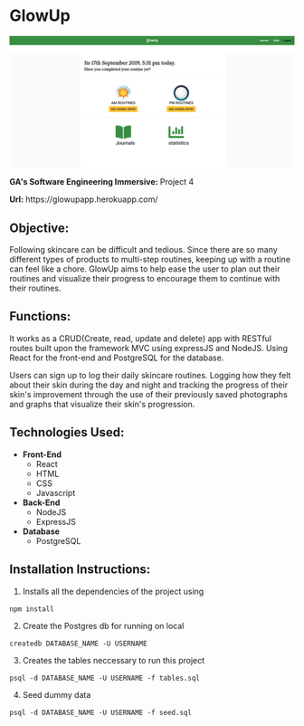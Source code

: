 # GlowUp

<img src="public/homepage-screenshot.png">

<p><b>GA's Software Engineering Immersive:</b> Project 4</p>
<b>Url:</b> https://glowupapp.herokuapp.com/

## Objective:
Following skincare can be difficult and tedious. Since there are so many different types of products to multi-step routines, keeping up with a routine can feel like a chore. GlowUp aims to help ease the user to plan out their routines and visualize their progress to encourage them to continue with their routines.

## Functions:
It works as a CRUD(Create, read, update and delete) app with RESTful routes built upon the framework MVC using expressJS and NodeJS. Using React for the front-end and PostgreSQL for the database.

Users can sign up to log their daily skincare routines. Logging how they felt about their skin during the day and night and tracking the progress of their skin's improvement through the use of their previously saved photographs and graphs that visualize their skin's progression.

## Technologies Used:

* **Front-End**
  * React
  * HTML
  * CSS
  * Javascript
* **Back-End**
  * NodeJS
  * ExpressJS
* **Database**
  * PostgreSQL

## Installation Instructions:
1. Installs all the dependencies of the project using </br>
```
npm install
```
2. Create the Postgres db for running on local </br>
```
createdb DATABASE_NAME -U USERNAME
```
3. Creates the tables neccessary to run this project </br>
```
psql -d DATABASE_NAME -U USERNAME -f tables.sql
```
4. Seed dummy data </br>
```
psql -d DATABASE_NAME -U USERNAME -f seed.sql
```
